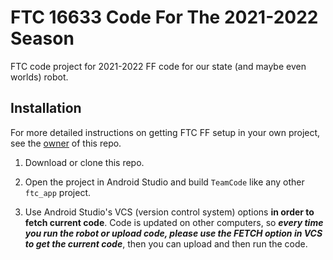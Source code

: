 # FTC 16633 Code For The 2021-2022 Season

FTC code project for 2021-2022 FF code for our state (and maybe even worlds) robot.

## Installation

For more detailed instructions on getting FTC FF setup in your own project, see the [owner](https://github.com/AlessioToniolo) of this repo.

1. Download or clone this repo.

1. Open the project in Android Studio and build `TeamCode` like any other `ftc_app` project.

1. Use Android Studio's VCS (version control system) options **in order to fetch current code**. Code is updated on other computers, so ***every time you run the robot or upload code, please use the FETCH option in VCS to get the current code***, then you can upload and then run the code.
